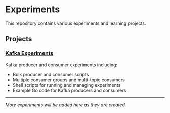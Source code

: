 # Experiments

This repository contains various experiments and learning projects.

## Projects

### [Kafka Experiments](./kafka/)
Kafka producer and consumer experiments including:
- Bulk producer and consumer scripts
- Multiple consumer groups and multi-topic consumers
- Shell scripts for running and managing experiments
- Example Go code for Kafka producers and consumers

---

*More experiments will be added here as they are created.* 